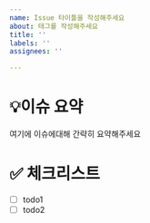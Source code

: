```yaml
---
name: Issue 타이틀을 작성해주세요
about: 태그를 작성해주세요
title: ''
labels: ''
assignees: ''

---
```


# 💡이슈 요약
여기에 이슈에대해 간략히 요약해주세요

# ✅ 체크리스트

- [ ] todo1
- [ ] todo2
